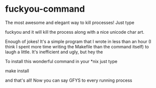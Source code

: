 fuckyou-command
===============

The most awesome and elegant way to kill processes! Just type

fuckyou <process name> and it will kill the process along with a nice unicode char art.

Enough of jokes! It's a simple program that I wrote in less than an hour (I think I spent more time writing the Makefile than the command itself) to laugh a little. It's inefficient and ugly, but hey the 


To install this wonderful command in your *nix just type

make install

and that's all! Now you can say GFYS to every running process
